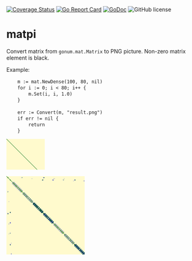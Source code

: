 [![Coverage Status](https://coveralls.io/repos/github/Konstantin8105/matpi/badge.svg?branch=master)](https://coveralls.io/github/Konstantin8105/matpi?branch=master)
[![Go Report Card](https://goreportcard.com/badge/github.com/Konstantin8105/matpi)](https://goreportcard.com/report/github.com/Konstantin8105/matpi)
[![GoDoc](https://godoc.org/github.com/Konstantin8105/matpi?status.svg)](https://godoc.org/github.com/Konstantin8105/matpi)
![GitHub license](https://img.shields.io/badge/license-MIT-blue.svg)

# matpi

Convert matrix from `gonum.mat.Matrix` to PNG picture.
Non-zero matrix element is black.

Example:

```golang
	m := mat.NewDense(100, 80, nil)
	for i := 0; i < 80; i++ {
		m.Set(i, i, 1.0)
	}

	err := Convert(m, "result.png")
	if err != nil {
		return
	}
```

![Diagonal](https://raw.githubusercontent.com/Konstantin8105/matpi/master/testdata/diagonal_expect.png)

![Big symmetrical matrix](https://raw.githubusercontent.com/Konstantin8105/matpi/master/testdata/big.png)
